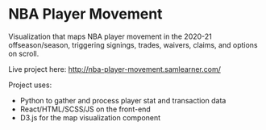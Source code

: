 # NBA Player Movement

Visualization that maps NBA player movement in the 2020-21 offseason/season, triggering signings, trades, waivers, claims, and options on scroll.

Live project here: http://nba-player-movement.samlearner.com/

Project uses:
* Python to gather and process player stat and transaction data
* React/HTML/SCSS/JS on the front-end
* D3.js for the map visualization component
